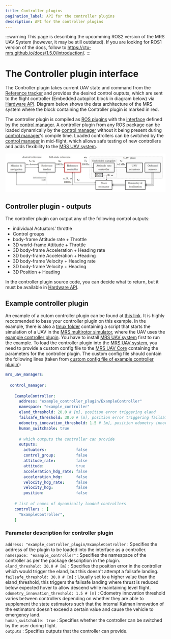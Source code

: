 ```yaml
---
title: Controller plugins
pagination_label: API for the controller plugins
description: API for the controller plugins
---
```


:::warning
This page is describing the upcomming ROS2 version of the MRS UAV System (however, it may be still outdated). If you are looking for ROS1 version of the docs, follow to https://ctu-mrs.github.io/docs/1.5.0/introduction/.
:::

# The Controller plugin interface

The Controller plugin takes current UAV state and command from the [Reference tracker](https://ctu-mrs.github.io/docs/features/trackers/) and provides the desired control ouptuts, which are sent to the flight controller (Embedded autopilot block in diagram below) via [Hardware API](https://ctu-mrs.github.io/docs/plugin-interface/hardware-api/).
Diagram below shows the data architecture of the MRS system where the block containing the Controller plugin is marked in red.

The controller plugin is compiled as [ROS plugins](http://wiki.ros.org/pluginlib) with the [interface](https://github.com/ctu-mrs/mrs_uav_managers/blob/master/include/mrs_uav_managers/controller.h) defined by the [control manager](https://github.com/ctu-mrs/mrs_uav_managers).
A controller plugin from any ROS package can be loaded dynamically by the [control manager](https://github.com/ctu-mrs/mrs_uav_managers) without it being present during [control manager](https://github.com/ctu-mrs/mrs_uav_managers)'s compile time.
Loaded controllers can be switched by the [control manager](https://github.com/ctu-mrs/mrs_uav_managers) in mid-flight, which allows safe testing of new controllers and adds flexibility to the [MRS UAV system](https://github.com/ctu-mrs/mrs_uav_system).

![](./fig/diagram_of_system_architecture.jpg)

## Controller plugin - outputs 
The controller plugin can output any of the following control outputs:

  * individual Actuators' throttle
  * Control groups
  * body-frame Attitude rate + Throttle
  * 3D world-frame Attitude + Throttle
  * 3D body-frame Acceleration + Heading rate
  * 3D body-frame Acceleration + Heading
  * 3D body-frame Velocity + Heading rate
  * 3D body-frame Velocity + Heading
  * 3D Position + Heading
  
In the controller plugin source code, you can decide what to return, but it must be available in [Hardware API](https://ctu-mrs.github.io/docs/plugin-interface/hardware-api/). 

## Example controller plugin 

An example of a cutom controller plugin can be found at [this link](https://github.com/ctu-mrs/mrs_core_examples/tree/master/cpp/controller_plugin).
It is highly reccomended to base your controller plugin on this example.
In the example, there is also a [tmux folder](https://github.com/ctu-mrs/mrs_core_examples/tree/master/cpp/controller_plugin/tmux) containing a script that starts the simulation of a UAV in the [MRS multirotor simulator](https://github.com/ctu-mrs/mrs_multirotor_simulator), where the UAV uses the [example controller plugin](https://github.com/ctu-mrs/mrs_core_examples/tree/master/cpp/controller_plugin).
You have to install [MRS UAV system](https://github.com/ctu-mrs/mrs_uav_system) first to run the example.
To load the controller plugin into the [MRS UAV system](https://github.com/ctu-mrs/mrs_uav_system), you need to provide a custom config file to the [MRS UAV Core](https://github.com/ctu-mrs/mrs_uav_core) containing the parameters for the controller plugin.
The custom config file should contain the following lines (taken from [custom config file of example controller plugin](https://github.com/ctu-mrs/mrs_core_examples/blob/master/cpp/controller_plugin/tmux/config/custom_config.yaml)):
```yaml 
mrs_uav_managers:

  control_manager:

    ExampleController:
      address: "example_controller_plugin/ExampleController"
      namespace: "example_controller"
      eland_threshold: 20.0 # [m], position error triggering eland
      failsafe_threshold: 30.0 # [m], position error triggering failsafe land
      odometry_innovation_threshold: 1.5 # [m], position odometry innovation threshold
      human_switchable: true

      # which outputs the controller can provide
      outputs:
        actuators:             false
        control_group:         false
        attitude_rate:         false
        attitude:              true
        acceleration_hdg_rate: false
        acceleration_hdg:      false
        velocity_hdg_rate:     false
        velocity_hdg:          false
        position:              false

    # list of names of dynamically loaded controllers
    controllers : [
      "ExampleController",
    ]
```

### Parameter description for controller plugin

```address: "example_controller_plugin/ExampleController``` : Specifies the address of the plugin to be loaded into the interface as a controller.  
```namespace: "example_controller"``` : Specifies the namespace of the controller as per the package description in the plugin.  
```eland_threshold: 20.0 # [m]``` :  Specifies the position error in the controller which would trigger the eland, but this doesn't attempt a failsafe landing.  
```failsafe_threshold: 30.0 # [m]``` :  Usually set to a higher value than the eland_threshold, this triggers the failsafe landing where thrust is reduced below expected hover to allow descend while maintaining level flight.  
```odometry_innovation_threshold: 1.5 # [m]``` : Odometry innovation threshold varies between controllers depending on whether they are able to supplement the state estimators such that the internal Kalman innovation of the estimators doesn't exceed a certain value and cause the vehicle to emergency land.  
```human_switchable: true``` : Specifies whether the controller can be switched by the user during flight.  
```outputs``` : Specifies outputs that the controller can provide.  

